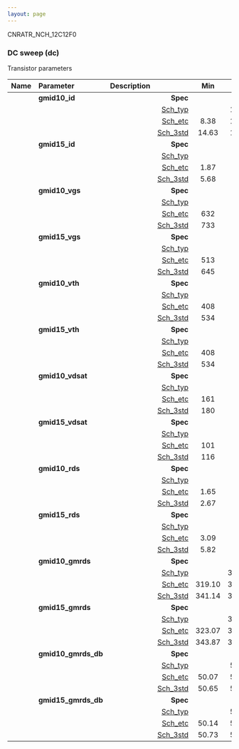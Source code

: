 ```yaml
---
layout: page
---
```




CNRATR_NCH_12C12F0

### DC sweep (dc)

Transistor parameters



|**Name**|**Parameter**|**Description**| |**Min**|**Typ**|**Max**| Unit|
|:---|:---|:---|---:|:---:|:---:|:---:| ---:|
||**gmid10\_id** | | **Spec**  |  | **0.00** |  | **uA** |
| | | |<a href='results/dc_Sch_typical.html'>Sch_typ</a>| | 15.00 |  | |
| | | |<a href='results/dc_Sch_etc.html'>Sch_etc</a>|8.38 | 14.20 | 23.30 | |
| | | |<a href='results/dc_Sch_mc.html'>Sch_3std</a>|14.63 | 14.93 | 15.23 | |
||**gmid15\_id** | | **Spec**  |  | **0.00** |  | **uA** |
| | | |<a href='results/dc_Sch_typical.html'>Sch_typ</a>| | 5.84 |  | |
| | | |<a href='results/dc_Sch_etc.html'>Sch_etc</a>|1.87 | 5.52 | 9.04 | |
| | | |<a href='results/dc_Sch_mc.html'>Sch_3std</a>|5.68 | 5.81 | 5.95 | |
||**gmid10\_vgs** | | **Spec**  |  | **0** |  | **mV** |
| | | |<a href='results/dc_Sch_typical.html'>Sch_typ</a>| | 736 |  | |
| | | |<a href='results/dc_Sch_etc.html'>Sch_etc</a>|632 | 725 | 816 | |
| | | |<a href='results/dc_Sch_mc.html'>Sch_3std</a>|733 | 736 | 739 | |
||**gmid15\_vgs** | | **Spec**  |  | **0** |  | **mV** |
| | | |<a href='results/dc_Sch_typical.html'>Sch_typ</a>| | 649 |  | |
| | | |<a href='results/dc_Sch_etc.html'>Sch_etc</a>|513 | 618 | 742 | |
| | | |<a href='results/dc_Sch_mc.html'>Sch_3std</a>|645 | 648 | 651 | |
||**gmid10\_vth** | | **Spec**  |  | **0** |  | **mV** |
| | | |<a href='results/dc_Sch_typical.html'>Sch_typ</a>| | 535 |  | |
| | | |<a href='results/dc_Sch_etc.html'>Sch_etc</a>|408 | 519 | 630 | |
| | | |<a href='results/dc_Sch_mc.html'>Sch_3std</a>|534 | 535 | 537 | |
||**gmid15\_vth** | | **Spec**  |  | **0** |  | **mV** |
| | | |<a href='results/dc_Sch_typical.html'>Sch_typ</a>| | 535 |  | |
| | | |<a href='results/dc_Sch_etc.html'>Sch_etc</a>|408 | 519 | 630 | |
| | | |<a href='results/dc_Sch_mc.html'>Sch_3std</a>|534 | 535 | 537 | |
||**gmid10\_vdsat** | | **Spec**  |  | **0** |  | **mV** |
| | | |<a href='results/dc_Sch_typical.html'>Sch_typ</a>| | 181 |  | |
| | | |<a href='results/dc_Sch_etc.html'>Sch_etc</a>|161 | 180 | 197 | |
| | | |<a href='results/dc_Sch_mc.html'>Sch_3std</a>|180 | 181 | 183 | |
||**gmid15\_vdsat** | | **Spec**  |  | **0** |  | **mV** |
| | | |<a href='results/dc_Sch_typical.html'>Sch_typ</a>| | 117 |  | |
| | | |<a href='results/dc_Sch_etc.html'>Sch_etc</a>|101 | 111 | 112 | |
| | | |<a href='results/dc_Sch_mc.html'>Sch_3std</a>|116 | 117 | 118 | |
||**gmid10\_rds** | | **Spec**  |  | **0.00** |  | **MOhm** |
| | | |<a href='results/dc_Sch_typical.html'>Sch_typ</a>| | 2.68 |  | |
| | | |<a href='results/dc_Sch_etc.html'>Sch_etc</a>|1.65 | 2.98 | 5.03 | |
| | | |<a href='results/dc_Sch_mc.html'>Sch_3std</a>|2.67 | 2.69 | 2.71 | |
||**gmid15\_rds** | | **Spec**  |  | **0.00** |  | **MOhm** |
| | | |<a href='results/dc_Sch_typical.html'>Sch_typ</a>| | 5.86 |  | |
| | | |<a href='results/dc_Sch_etc.html'>Sch_etc</a>|3.09 | 7.24 | 17.49 | |
| | | |<a href='results/dc_Sch_mc.html'>Sch_3std</a>|5.82 | 5.87 | 5.92 | |
||**gmid10\_gmrds** | | **Spec**  |  | **0.00** |  | **V** |
| | | |<a href='results/dc_Sch_typical.html'>Sch_typ</a>| | 343.15 |  | |
| | | |<a href='results/dc_Sch_etc.html'>Sch_etc</a>|319.10 | 346.04 | 372.00 | |
| | | |<a href='results/dc_Sch_mc.html'>Sch_3std</a>|341.14 | 342.79 | 344.43 | |
||**gmid15\_gmrds** | | **Spec**  |  | **0.00** |  | **V** |
| | | |<a href='results/dc_Sch_typical.html'>Sch_typ</a>| | 347.11 |  | |
| | | |<a href='results/dc_Sch_etc.html'>Sch_etc</a>|323.07 | 336.99 | 344.88 | |
| | | |<a href='results/dc_Sch_mc.html'>Sch_3std</a>|343.87 | 346.52 | 349.17 | |
||**gmid10\_gmrds\_db** | | **Spec**  |  | **0.00** |  | **dB** |
| | | |<a href='results/dc_Sch_typical.html'>Sch_typ</a>| | 50.70 |  | |
| | | |<a href='results/dc_Sch_etc.html'>Sch_etc</a>|50.07 | 50.77 | 51.41 | |
| | | |<a href='results/dc_Sch_mc.html'>Sch_3std</a>|50.65 | 50.69 | 50.73 | |
||**gmid15\_gmrds\_db** | | **Spec**  |  | **0.00** |  | **dB** |
| | | |<a href='results/dc_Sch_typical.html'>Sch_typ</a>| | 50.81 |  | |
| | | |<a href='results/dc_Sch_etc.html'>Sch_etc</a>|50.14 | 50.55 | 50.75 | |
| | | |<a href='results/dc_Sch_mc.html'>Sch_3std</a>|50.73 | 50.79 | 50.86 | |

